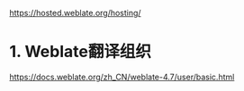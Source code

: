 








https://hosted.weblate.org/hosting/



# 1. Weblate翻译组织

https://docs.weblate.org/zh_CN/weblate-4.7/user/basic.html












